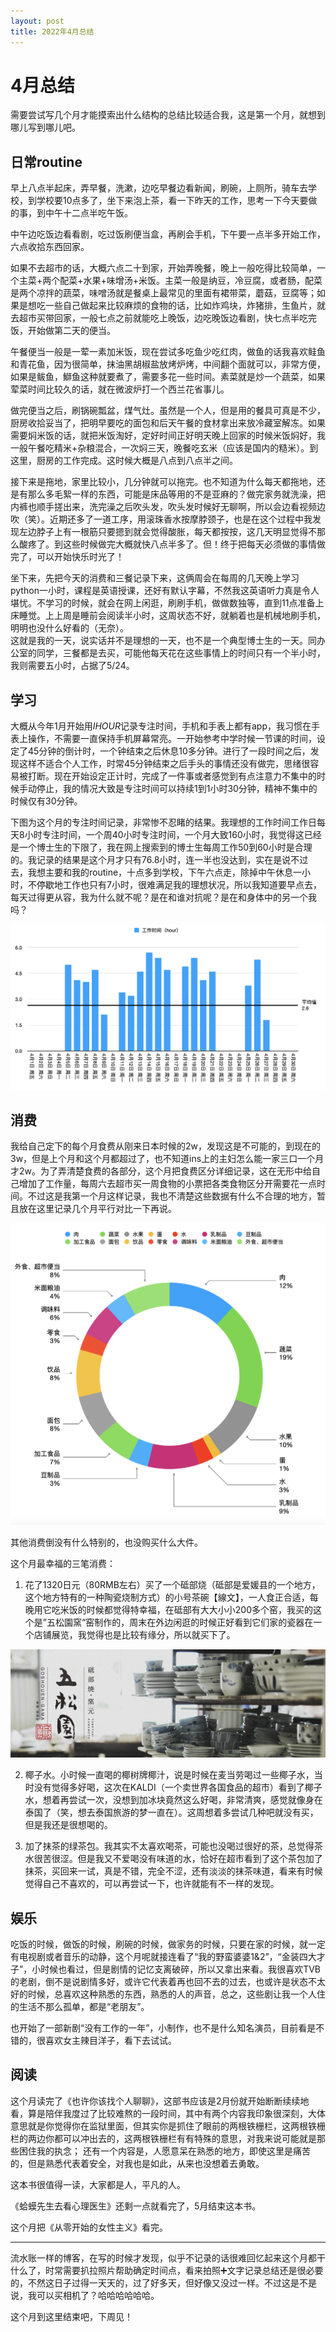 ```yaml
---
layout: post
title: 2022年4月总结
---
```


# 4月总结

需要尝试写几个月才能摸索出什么结构的总结比较适合我，这是第一个月，就想到哪儿写到哪儿吧。

## 日常routine

早上八点半起床，弄早餐，洗漱，边吃早餐边看新闻，刷碗，上厕所，骑车去学校，到学校要10点多了，坐下来泡上茶，看一下昨天的工作，思考一下今天要做的事，到中午十二点半吃午饭。  

中午边吃饭边看看剧，吃过饭刷便当盒，再刷会手机，下午要一点半多开始工作，六点收拾东西回家。  

如果不去超市的话，大概六点二十到家，开始弄晚餐，晚上一般吃得比较简单，一个主菜+两个配菜+水果+味增汤+米饭。主菜一般是纳豆，冷豆腐，或者肠，配菜是两个凉拌的蔬菜，味噌汤就是餐桌上最常见的里面有裙带菜，蘑菇，豆腐等；如果是想吃一些自己做起来比较麻烦的食物的话，比如炸鸡块，炸猪排，生鱼片，就去超市买带回家，一般七点之前就能吃上晚饭，边吃晚饭边看剧，快七点半吃完饭，开始做第二天的便当。  

午餐便当一般是一荤一素加米饭，现在尝试多吃鱼少吃红肉，做鱼的话我喜欢鲑鱼和青花鱼，因为很简单，抹油黑胡椒盐放烤炉烤，中间翻个面就可以，非常方便，如果是鲅鱼，鰤鱼这种就要煮了，需要多花一些时间。素菜就是炒一个蔬菜，如果荤菜时间比较久的话，就在微波炉打一个西兰花省事儿。  

做完便当之后，刷锅碗瓢盆，煤气灶。虽然是一个人，但是用的餐具可真是不少，厨房收拾妥当了，把明早要吃的面包和后天午餐的食材拿出来放冷藏室解冻。如果需要焖米饭的话，就把米饭淘好，定好时间正好明天晚上回家的时候米饭焖好，我一般午餐吃精米+杂粮混合，一次焖三天，晚餐吃玄米（应该是国内的糙米）。到这里，厨房的工作完成。这时候大概是八点到八点半之间。  

接下来是拖地，家里比较小，几分钟就可以拖完。也不知道为什么每天都拖地，还是有那么多毛絮一样的东西，可能是床品等用的不是亚麻的？做完家务就洗澡，把内裤也顺手搓出来，洗完澡之后吹头发，吹头发时候好无聊啊，所以会边看视频边吹（笑）。近期还多了一道工序，用滚珠香水按摩脖颈子，也是在这个过程中我发现左边脖子上有一根筋只要摁到就会觉得酸胀，每天都按按，这几天明显觉得不那么酸疼了。到这些时候做完大概就快八点半多了。但！终于把每天必须做的事情做完了，可以开始快乐时光了！  

坐下来，先把今天的消费和三餐记录下来，这俩周会在每周的几天晚上学习python一小时，课程是英语授课，还好有默认字幕，不然我这英语听力真是令人堪忧。不学习的时候，就会在网上闲逛，刷刷手机，做做数独等，直到11点准备上床睡觉。上上周是睡前会阅读半小时，这周状态不好，就躺着也是机械地刷手机，明明也没什么好看的（无奈）。  
这就是我的一天，说实话并不是理想的一天，也不是一个典型博士生的一天。同办公室的同学，三餐都是去买，可能他每天花在这些事情上的时间只有一个半小时，我则需要五小时，占据了5/24。  

## 学习

大概从今年1月开始用*IHOUR*记录专注时间，手机和手表上都有app，我习惯在手表上操作，不需要一直保持手机屏幕常亮。一开始参考中学时候一节课的时间，设定了45分钟的倒计时，一个钟结束之后休息10多分钟。进行了一段时间之后，发现这样不适合个人工作，时常45分钟结束之后手头的事情还没有做完，思绪很容易被打断。现在开始设定正计时，完成了一件事或者感觉到有点注意力不集中的时候手动停止，我的情况大致是专注时间可以持续1到1小时30分钟，精神不集中的时候仅有30分钟。  

下图为这个月的专注时间记录，非常惨不忍睹的结果。我理想的工作时间工作日每天8小时专注时间，一个周40小时专注时间，一个月大致160小时，我觉得这已经是一个博士生的下限了，我在网上搜索到的博士生每周工作50到60小时是合理的。我记录的结果是这个月才只有76.8小时，连一半也没达到，实在是说不过去，我想主要和我的routine，十点多到学校，下午六点走，除掉中午休息一小时，不停歇地工作也只有7小时，很难满足我的理想状况，所以我知道要早点去，每天过得更从容，我为什么就不呢？是在和谁对抗呢？是在和身体中的另一个我吗？

![工作时间](/assets/images/20220501/202204工作时间.png)

## 消费

我给自己定下的每个月食费从刚来日本时候的2w，发现这是不可能的，到现在的3w，但是上个月和这个月都超过了，也不知道ins上的主妇怎么能一家三口一个月才2w。为了弄清楚食费的各部分，这个月把食费区分详细记录，这在无形中给自己增加了工作量，每周六去超市买一周食物的小票把各类食物区分开需要花一点时间。不过这是我第一个月这样记录，我也不清楚这些数据有什么不合理的地方，暂且放在这里记录几个月平行对比一下再说。

![食费详细](/assets/images/20220501/202204食费详细.png)

其他消费倒没有什么特别的，也没购买什么大件。 

这个月最幸福的三笔消费：   
1. 花了1320日元（80RMB左右）买了一个砥部烧（砥部是爱媛县的一个地方，这个地方特有的一种陶瓷烧制方式）的小号茶碗【線文】，一人食正合适，每晚用它吃米饭的时候都觉得特幸福，在砥部有大大小小200多个窑，我买的这个是”五松園窯“窑制作的，周末在外边闲逛的时候正好看到它们家的瓷器在一个店铺展览，我觉得也是比较有缘分，所以就买下了。

![砥部烧](/assets/images/20220501/202204砥部烧.png)

2. 椰子水。小时候一直喝的椰树牌椰汁，说是时候在麦当劳喝过一些椰子水，当时没有觉得多好喝，这次在KALDI（一个卖世界各国食品的超市）看到了椰子水，想着再尝试一次，没想到加冰块竟然这么好喝，非常清爽，感觉就像身在泰国了（笑，想去泰国旅游的梦一直在）。这周想着多尝试几种吧就没有买，但是我还是很想喝的。

3. 加了抹茶的绿茶包。我其实不太喜欢喝茶，可能也没喝过很好的茶，总觉得茶水很苦很涩。但是我又不爱喝没有味道的水，恰好在超市看到了这个茶包加了抹茶，买回来一试，真是不错，完全不涩，还有淡淡的抹茶味道，看来有时候觉得自己不喜欢的，可以再尝试一下，也许就能有不一样的发现。

## 娱乐

吃饭的时候，做饭的时候，刷碗的时候，做家务的时候，只要在家的时候，就一定有电视剧或者音乐的动静，这个月呢就接连看了“我的野蛮婆婆1&2”，“金装四大才子”，小时候也看过，但是剧情的记忆支离破碎，所以又拿出来看。我很喜欢TVB的老剧，倒不是说剧情多好，或许它代表着再也回不去的过去，也或许是状态不太好的时候，总喜欢这种熟悉的东西，熟悉的人的声音，总之，这些剧让我一个人住的生活不那么孤单，都是“老朋友”。 

也开始了一部新剧“没有工作的一年”，小制作，也不是什么知名演员，目前看是不错的，很喜欢女主辣目洋子，看下去试试。

## 阅读

这个月读完了《也许你该找个人聊聊》，这部书应该是2月份就开始断断续续地看，算是陪伴我度过了比较难熬的一段时间，其中有两个内容我印象很深刻，大体意思就是你觉得你在监狱里面，但其实你是抓住了眼前的两根铁栅栏，这两根铁栅栏的两边你都可以冲出去的，这两根铁栅栏有有特殊的意思，对我来说可能就是那些困住我的执念； 还有一个内容是，人愿意呆在熟悉的地方，即使这里是痛苦的，但是熟悉代表着安全，对我也是如此，从来也没想着去勇敢。  

这本书很值得一读，大家都是人，平凡的人。

《蛤蟆先生去看心理医生》还剩一点就看完了，5月结束这本书。

这个月把《从零开始的女性主义》看完。

---

流水账一样的博客，在写的时候才发现，似乎不记录的话很难回忆起来这个月都干什么了，时常需要扒拉照片帮助确定时间点，看来拍照➕文字记录总结还是很必要的，不然这日子过得一天天的，过了好多天，但好像又没过一样。不过这是不是说，我可以买相机了？哈哈哈哈哈哈。  

这个月到这里结束吧，下周见！